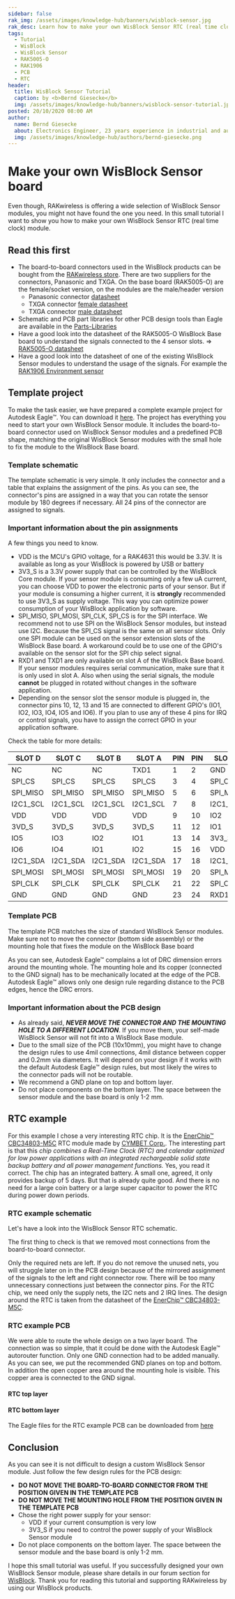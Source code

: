 ```yaml
---
sidebar: false
rak_img: /assets/images/knowledge-hub/banners/wisblock-sensor.jpg
rak_desc: Learn how to make your own WisBlock Sensor RTC (real time clock) module.
tags:
  - Tutorial
  - WisBlock
  - WisBlock Sensor
  - RAK5005-O
  - RAK1906
  - PCB
  - RTC
header:
  title: WisBlock Sensor Tutorial
  caption: by <b>Bernd Giesecke</b>
  img: /assets/images/knowledge-hub/banners/wisblock-sensor-tutorial.jpg
posted: 20/10/2020 08:00 AM
author:
  name: Bernd Giesecke
  about: Electronics Engineer, 23 years experience in industrial and automotive HW and SW R&D. Supporting Arduino open source community since 6 years.
  img: /assets/images/knowledge-hub/authors/bernd-giesecke.png
---
```


# Make your own WisBlock Sensor board

<rk-img
  src="/assets/images/knowledge-hub/learn/wisblock-sensor-tutorial/overview.png"
  width="50%"
  caption="Top and Connector View"
/>

Even though, RAKwireless is offering a wide selection of WisBlock Sensor modules, you might not have found the one you need. In this small tutorial I want to show you how to make your own WisBlock Sensor RTC (real time clock) module.

## Read this first

- The board-to-board connectors used in the WisBlock products can be bought from the [RAKwireless store](https://store.rakwireless.com). There are two suppliers for the connectors, Panasonic and TXGA. On the base board (RAK5005-O) are the female/socket version, on the modules are the male/header version
  - Panasonic connector [datasheet](https://www.panasonic-electric-works.com/pew/eu/downloads/ds_a4s_en.pdf)
  - TXGA connector [female datasheet](https://tupian.txga.com/serials-attach/FBB04004-F/Drawing-FBB04004-F.pdf)
  - TXGA connector [male datasheet](https://tupian.txga.com/serials-attach/FBB04004-M/Drawing-FBB04004-M.pdf)
- Schematic and PCB part libraries for other PCB design tools than Eagle are available in the [Parts-Libraries](/files/Parts-Libraries.zip)
- Have a good look into the datasheet of the RAK5005-O WisBlock Base board to understand the signals connected to the 4 sensor slots. => [RAK5005-O datasheet](/Product-Categories/WisBlock/RAK5005-O/Datasheet/)
- Have a good look into the datasheet of one of the existing WisBlock Sensor modules to understand the usage of the signals. For example the [RAK1906 Environment sensor](/Product-Categories/WisBlock/RAK1906/Datasheet/)

## Template project

To make the task easier, we have prepared a complete example project for Autodesk Eagle™. You can download it [here](/files/WisBlock-Sensor-Template.zip). The project has everything you need to start your own WisBlock Sensor module. It includes the board-to-board connector used on WisBlock Sensor modules and a predefined PCB shape, matching the original WisBlock Sensor modules with the small hole to fix the module to the WisBlock Base board.

### Template schematic

The template schematic is very simple. It only includes the connector and a table that explains the assignment of the pins. As you can see, the connector's pins are assigned in a way that you can rotate the sensor module by 180 degrees if necessary. All 24 pins of the connector are assigned to signals.

<rk-img
  src="/assets/images/knowledge-hub/learn/wisblock-sensor-tutorial/Template-Schematic.png"
  width="100%"
  caption="Example schematic"
/>

### Important information about the pin assignments

A few things you need to know.

- VDD is the MCU's GPIO voltage, for a RAK4631 this would be 3.3V. It is available as long as your WisBlock is powered by USB or battery
- 3V3_S is a 3.3V power supply that can be controlled by the WisBlock Core module.
  If your sensor module is consuming only a few uA current, you can choose VDD to power the electronic parts of your sensor. But if your module is consuming a higher current, it is **strongly** recommended to use 3V3_S as supply voltage. This way you can optimize power consumption of your WisBlock application by software.
- SPI_MISO, SPI_MOSI, SPI_CLK, SPI_CS is for the SPI interface. We recommend not to use SPI on the WisBlock Sensor modules, but instead use I2C. Because the SPI_CS signal is the same on all sensor slots. Only one SPI module can be used on the sensor extension slots of the WisBlock Base board. A workaround could be to use one of the GPIO's available on the sensor slot for the SPI chip select signal.
- RXD1 and TXD1 are only available on slot A of the WisBlock Base board. If your sensor modules requires serial communication, make sure that it is only used in slot A. Also when using the serial signals, the module **cannot** be plugged in rotated without changes in the software application.
- Depending on the sensor slot the sensor module is plugged in, the connector pins 10, 12, 13 and 15 are connected to different GPIO's (IO1, IO2, IO3, IO4, IO5 and IO6). If you plan to use any of these 4 pins for IRQ or control signals, you have to assign the correct GPIO in your application software.

Check the table for more details:

| SLOT D   | SLOT C   | SLOT B   | SLOT A   | PIN | PIN | SLOT A   | SLOT B   | SLOT C   | SLOT D   |
| -------- | -------- | -------- | -------- | --- | --- | -------- | -------- | -------- | -------- |
| NC       | NC       | NC       | TXD1     | 1   | 2   | GND      | GND      | GND      | GND      |
| SPI_CS   | SPI_CS   | SPI_CS   | SPI_CS   | 3   | 4   | SPI_CLK  | SPI_CLK  | SPI_CLK  | SPI_CLK  |
| SPI_MISO | SPI_MISO | SPI_MISO | SPI_MISO | 5   | 6   | SPI_MOSI | SPI_MOSI | SPI_MOSI | SPI_MOSI |
| I2C1_SCL | I2C1_SCL | I2C1_SCL | I2C1_SCL | 7   | 8   | I2C1_SDA | I2C1_SDA | I2C1_SDA | I2C1_SDA |
| VDD      | VDD      | VDD      | VDD      | 9   | 10  | IO2      | IO1      | IO4      | IO6      |
| 3VD_S    | 3VD_S    | 3VD_S    | 3VD_S    | 11  | 12  | IO1      | IO2      | IO3      | IO5      |
| IO5      | IO3      | IO2      | IO1      | 13  | 14  | 3V3_S    | 3V3_S    | 3V3_S    | 3V3_S    |
| IO6      | IO4      | IO1      | IO2      | 15  | 16  | VDD      | VDD      | VDD      | VDD      |
| I2C1_SDA | I2C1_SDA | I2C1_SDA | I2C1_SDA | 17  | 18  | I2C1_SCL | I2C1_SCL | I2C1_SCL | I2C1_SCL |
| SPI_MOSI | SPI_MOSI | SPI_MOSI | SPI_MOSI | 19  | 20  | SPI_MISO | SPI_MISO | SPI_MISO | SPI_MISO |
| SPI_CLK  | SPI_CLK  | SPI_CLK  | SPI_CLK  | 21  | 22  | SPI_CS   | SPI_CS   | SPI_CS   | SPI_CS   |
| GND      | GND      | GND      | GND      | 23  | 24  | RXD1     | NC       | NC       | NC       |

### Template PCB

The template PCB matches the size of standard WisBlock Sensor modules. Make sure not to move the connector (bottom side assembly) or the mounting hole that fixes the module on the WisBlock Base board

<rk-img
  src="/assets/images/knowledge-hub/learn/wisblock-sensor-tutorial/Template-PCB.png"
  width="50%"
  caption="Example PCB"
/>

As you can see, Autodesk Eagle™ complains a lot of DRC dimension errors around the mounting whole. The mounting hole and its copper (connected to the GND signal) has to be mechanically located at the edge of the PCB. Autodesk Eagle™ allows only one design rule regarding distance to the PCB edges, hence the DRC errors.

### Important information about the PCB design

- As already said, _**NEVER MOVE THE CONNECTOR AND THE MOUNTING HOLE TO A DIFFERENT LOCATION**_. If you move them, your self-made WisBlock Sensor will not fit into a WisBlock Base module.
- Due to the small size of the PCB (10x10mm), you might have to change the design rules to use 4mil connections, 4mil distance between copper and 0.2mm via diameters. It will depend on your design if it works with the default Autodesk Eagle™ design rules, but most likely the wires to the connector pads will not be routable.
- We recommend a GND plane on top and bottom layer.
- Do not place components on the bottom layer. The space between the sensor module and the base board is only 1-2 mm.

## RTC example

For this example I chose a very interesting RTC chip. It is the [EnerChip™ CBC34803-M5C](https://www.cymbet.com/products/enerchip-rtc/cbc34803-m5c/) RTC module made by [CYMBET Corp.](https://www.cymbet.com).
The interesting part is that this _chip combines a Real-Time Clock (RTC) and calendar optimized for low power applications with an integrated rechargeable solid state backup battery and all power management functions._
Yes, you read it correct. The chip has an integrated battery. A small one, agreed, it only provides backup of 5 days. But that is already quite good. And there is no need for a large coin battery or a large super capacitor to power the RTC during power down periods.

### RTC example schematic

Let's have a look into the WisBlock Sensor RTC schematic.

<rk-img
  src="/assets/images/knowledge-hub/learn/wisblock-sensor-tutorial/RTC-Schematic.png"
  width="100%"
  caption="RTC schematic"
/>

The first thing to check is that we removed most connections from the board-to-board connector.

<rk-img
  src="/assets/images/knowledge-hub/learn/wisblock-sensor-tutorial/RTC-reduced-connector.png"
  width="50%"
  caption="Adjusted connector nets"
/>

Only the required nets are left. If you do not remove the unused nets, you will struggle later on in the PCB design because of the mirrored assignment of the signals to the left and right connector row. There will be too many unnecessary connections just between the connector pins.
For the RTC chip, we need only the supply nets, the I2C nets and 2 IRQ lines. The design around the RTC is taken from the datasheet of the [EnerChip™ CBC34803-M5C](https://www.cymbet.com/wp-content/uploads/2019/02/DS-72-34.pdf).

### RTC example PCB

We were able to route the whole design on a two layer board. The connection was so simple, that it could be done with the Autodesk Eagle™ autorouter function. Only one GND connection had to be added manually.
As you can see, we put the recommended GND planes on top and bottom. In addition the open copper area around the mounting hole is visible. This copper area is connected to the GND signal.

#### RTC top layer

<rk-img
  src="/assets/images/knowledge-hub/learn/wisblock-sensor-tutorial/RTC-PCB-Top.png"
  width="50%"
  caption="RTC example top layer"
/>

#### RTC bottom layer

<rk-img
  src="/assets/images/knowledge-hub/learn/wisblock-sensor-tutorial/RTC-PCB-Bottom.png"
  width="50%"
  caption="RTC example bottom layer"
/>

The Eagle files for the RTC example PCB can be downloaded from [here](/files/WisBlock-Sensor-RTC-Example.zip)

## Conclusion

As you can see it is not difficult to design a custom WisBlock Sensor module. Just follow the few design rules for the PCB design:

- **DO NOT MOVE THE BOARD-TO-BOARD CONNECTOR FROM THE POSITION GIVEN IN THE TEMPLATE PCB**
- **DO NOT MOVE THE MOUNTING HOLE FROM THE POSITION GIVEN IN THE TEMPLATE PCB**
- Chose the right power supply for your sensor:
  - VDD if your current consumption is very low
  - 3V3_S if you need to control the power supply of your WisBlock Sensor module
- Do not place components on the bottom layer. The space between the sensor module and the base board is only 1-2 mm.

I hope this small tutorial was useful. If you successfully designed your own WisBlock Sensor module, please share details in our forum section for [WisBlock](https://forum.rakwireless.com/c/wisblock/67).
Thank you for reading this tutorial and supporting RAKwireless by using our WisBlock products.

<rk-author />
